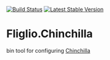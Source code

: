 [![Build Status](https://travis-ci.org/fliglio/chinchilla.svg?branch=master)](https://travis-ci.org/fliglio/chinchilla)
[![Latest Stable Version](https://poser.pugx.org/fliglio/chinchilla/v/stable.svg)](https://packagist.org/packages/fliglio/chinchilla)

# Fliglio.Chinchilla

bin tool for configuring [Chinchilla](https://github.com/benschw/chinchilla)
